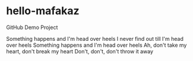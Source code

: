 # hello-mafakaz
GitHub Demo Project

Something happens and I'm head over heels
I never find out till I'm head over heels
Something happens and I'm head over heels
Ah, don't take my heart, don't break my heart
Don't, don't, don't throw it away
